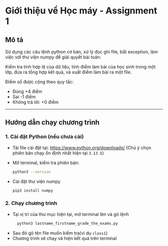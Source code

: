 #  Giới thiệu về Học máy -  Assignment 1

## Mô tả

Sử dụng các câu lệnh python cơ bản, xử lý đọc ghi file, bắt exception, làm việc với thư viện numpy để giải quyết bài toán:

Kiểm tra tính hợp lệ của dữ liệu, tính điểm làm bài của học sinh trong một lớp, đưa ra tổng hợp kết quả, và xuất điểm làm bài ra một file.

Điểm số được cộng theo quy tắc:
* Đúng +4 điểm
* Sai -1  điểm
* Không trả lời: +0 điểm

---

## Hướng dẫn chạy chương trình

### 1. Cài đặt Python (nếu chưa cài)

- Tải file cài đặt tại: https://www.python.org/downloads/ (Chú ý chọn phiên bản chạy ổn định nhất hiện tại `3.13.5`)
- Mở terminal, kiểm tra phiên bản:
  
  ```bash
  python3 --version
- Cài đặt thư viện numpy
  ```bash
  pip3 install numpy
### 2. Chạy chương trình
* Tại vị trí của thư mục hiện tại, mở terminal lên và gõ lệnh 
  ```bash
    python3 lastname_firstname_grade_the_exams.py
* Sau đó gõ tên file muốn kiếm tra(ví dụ `class1`)
* Chương trình sẽ chạy và hiện kết quả trên terminal